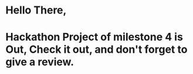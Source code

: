 Hello There, 
==============

Hackathon Project of milestone 4 is Out,
Check it out, and don't forget to give a review.
==========================================================
